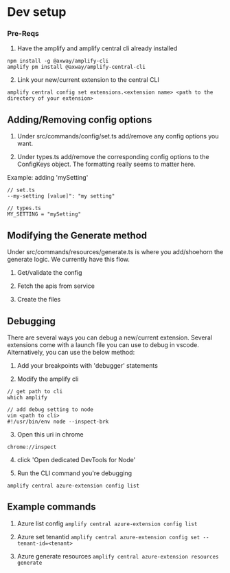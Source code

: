 # Dev setup

### Pre-Reqs

1. Have the amplify and amplify central cli already installed

```
npm install -g @axway/amplify-cli
amplify pm install @axway/amplify-central-cli
```

2. Link your new/current extension to the central CLI

```
amplify central config set extensions.<extension name> <path to the directory of your extension>
```

## Adding/Removing config options

1. Under src/commands/config/set.ts add/remove any config options you want.

2. Under types.ts add/remove the corresponding config options to the ConfigKeys object. The formatting really seems to matter here.

Example: adding 'mySetting'

```
// set.ts
--my-setting [value]": "my setting"

// types.ts
MY_SETTING = "mySetting"
```

## Modifying the Generate method

Under src/commands/resources/generate.ts is where you add/shoehorn the generate logic. We currently have this flow.

1. Get/validate the config

2. Fetch the apis from service

3. Create the files


## Debugging

There are several ways you can debug a new/current extension. Several extensions come with a launch file you can use to debug in vscode. Alternatively, you can use the below method:

1. Add your breakpoints with 'debugger' statements

2. Modify the amplify cli

```
// get path to cli
which amplify

// add debug setting to node
vim <path to cli>
#!/usr/bin/env node --inspect-brk
```

3. Open this uri in chrome

```chrome://inspect```

4. click 'Open dedicated DevTools for Node'

5. Run the CLI command you're debugging

```amplify central azure-extension config list```

## Example commands

1. Azure list config ```amplify central azure-extension config list```

2. Azure set tenantid ```amplify central azure-extension config set --tenant-id=<tenant>```

3. Azure generate resources ```amplify central azure-extension resources generate```

